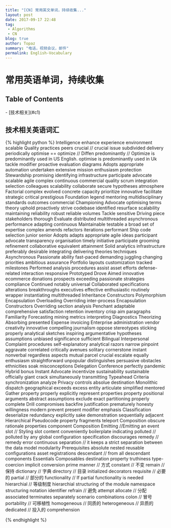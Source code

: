 ```yaml
---
title: "[CN] 常用英文单词，持续收集..."
layout: post
date: 2017-09-17 22:48
tag:
 - Algorithms
 - CN
blog: true
author: Topaz
summary: "电话，视频会议，邮件"
permalink: English-Vocabulary
---
```

<h1 class="title"> 常用英语单词，持续收集 </h1>

<h2> Table of Contents </h2>
- [技术相关](#c1)

<h2 id="c1"> 技术相关英语词汇 </h2>

{% highlight python %}
Intelligence
enhance
experience
environment
scalable
Quality
practices
peers
crucial // crucial issue
subdivided
delivery
periodically
optimise == optimize // Diffen
predominantly // Optimize is predominantly used in US English. optimise is predominantly used in Uk
tackle
modifier
proactive
evaluation
diagrams
Adopts
appropriate
automation
undertaken
extensive
mission
enthusiasm
protection
Stewardship
promising
identifying
infrastructure
participate
advocate
scalable
agile
complex
continuous
commercial
quality
scrum
integration
selection
colleagues
scalability
collaborate
secure
hypotheses
atmosphere
Factorial
complex
evolved
concrete
capacity
prioritize
innovative
facilitate
strategic
critical
prestigious
Foundation
legend
mentoring
multidisciplinary
standards
outcomes
commercial
Championing
Advocate
optimising
terms
theory
uphold
proactively
strive
codebase
identified
resurface
scalability
maintaining
reliability
robust
reliable
volumes
Tackle
sensitive
Driving
piece
stakeholders
thorough
Evaluate
distributed
multithreaded
asynchronous
performance
adapting
continuous
Maintainable
testable
a broad set of expertise
complex
amends
refactors
iterations
performant
Ship code
selection
junior
senior
Adopts
adapts
appropriate
agile
ideas
participant
advocate
transparency
organisation
timely
initiative
participate
grooming
refinement
collaborative
equivalent
attainment
Solid
analytics
infrastructure
preferably
desirable
integrating
delivering
theories
techniques
Asynchronous
Passionate
ability
fast-paced
demanding
juggling
changing
priorities
ambitious
assurance
Portfolio
layouts
customization
tracked
milestones
Performed
analysis
procedures
assist
asset
efforts
defense-related
interaction
responsive
Prototyped
Drove
Aimed
innovative
ecommerce
donations
prospects
exceeding
passionate
strategies
compliance
Continued
notably
universal
Collaborated
specifications
alterations
breakthroughs
executives
effective
enthusiastic
routinely
wrapper
instantiating
multithreaded
Inheritance
Constructors
Polymorphism
Encapsulation
Overloading
Overriding
inter-process
Encapsulation
Constructors
Overriding
section
analysis
Penchant
adaptable
comprehensive
satisfaction
retention
inventory
crisp
aim
paragraphs
Familiarity
Forecasting
mining
metrics
interpreting
Diagnostics
Theorizing
Absorbing
presented
Expense
invoicing
Enterprise
administration
vendor
creativity
innovative
compelling
journalism
oppose
stereotypes
sticking
properly
analytical
sketches
inspiring
argumentative
hypotheses
assumptions
unbiased
significance
sufficient
Bilingual
Interpersonal
Complaint
procedures
self-explanatory
analytical
razors
narrow
pinpoint
aggravate
correlated
critically
avenues
solitary
cornerstone
instant
nonverbal
regardless
aspects
mutual
parcel
crucial
escalate
equally
enthusiasm
straightforward
unpopular
distinguishes
persuasive
obstacles
ethnicities
soak
misconceptions
Delegation
Conference
perfectly
pandemic
Hybrid
bonus
Instant
Advocate
incentivize
sustainability
sustainable
officially
giant
crack
simultaneously
transmitting
Typeahead
Criteria
synchronization
analyze
Privacy
controls
absolue
destination
Monolithic
dispatch
geographical
exceeds
excess
entity
articulate
simplified
mentored
Gather
property
properly
explicitly
represent
properties
property
positional
arguments
abstract
assumptions
exclude
exact
partitioning
properly
complete
Drill
compromises
backfire
justification
prematurely
honesty
willingness
modern
prevent
present
modifier
emphasis
Classification
deserialize
redundancy
explicitly
sake
demonstration
sequentially
adjacent
Hierarchical
Pseudocode
property
fragments
teleport
Composition
obscure
rationale
properties
component
Composition
Emitting //Emitting an event
slot    //  Styling slot content
conveniently
boilerplate
indicating
polluted // polluted by any global configuration
specification
discourages
remedy // remedy error
continuous
separation //  it keeps a strict separation between the data model
modularity
Prerequisites
absolute
nested
reusable
configurations
asset
registrations
descendant // from all descendant components
Essentials
Composables
destination
property
truthiness
type-coercion
implicit conversion
prime
manner // 方式
constant // 不变
remain // 保持
dictionary // 字典
directory // 目录
initialized
decorators
requisite   // 必要的
partial // 部分的
functionality //  If partial functionality is needed
hierarchial // 等级制度  hierarchial structuring of the module namespace
structuring
notation
identifier
refrain // 避免
attempt
allocate // 分配
associated
terminates
separately
scenario
combinations
colon // 冒号
portability // 可移植性
homogeneous // 同质的
heterogeneous // 异质的
dedicated // 投入的
comprehension

{% endhighlight %}
